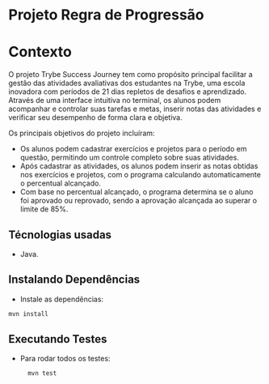 # Projeto Regra de Progressão
# Contexto
O projeto Trybe Success Journey tem como propósito principal facilitar a gestão das atividades avaliativas dos estudantes na Trybe, uma escola inovadora com períodos de 21 dias repletos de desafios e aprendizado. Através de uma interface intuitiva no terminal, os alunos podem acompanhar e controlar suas tarefas e metas, inserir notas das atividades e verificar seu desempenho de forma clara e objetiva.

Os principais objetivos do projeto incluíram:

* Os alunos podem cadastrar exercícios e projetos para o período em questão, permitindo um controle completo sobre suas atividades.
* Após cadastrar as atividades, os alunos podem inserir as notas obtidas nos exercícios e projetos, com o programa calculando automaticamente o percentual alcançado.
* Com base no percentual alcançado, o programa determina se o aluno foi aprovado ou reprovado, sendo a aprovação alcançada ao superar o limite de 85%.

## Técnologias usadas

* Java.

## Instalando Dependências

  * Instale as dependências:
  ```bash
  mvn install
  ``` 

## Executando Testes

* Para rodar todos os testes:

  ```
    mvn test
  ```